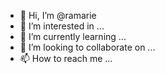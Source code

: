 - 👋 Hi, I’m @ramarie
- 👀 I’m interested in ...
- 🌱 I’m currently learning ...
- 💞️ I’m looking to collaborate on ...
- 📫 How to reach me ...

<!---
ramarie/ramarie is a ✨ special ✨ repository because its `README.md` (this file) appears on your GitHub profile.
You can click the Preview link to take a look at your changes.
--->
